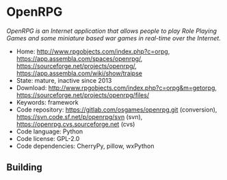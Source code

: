 # OpenRPG

_OpenRPG is an Internet application that allows people to play Role Playing Games and some miniature based war games in real-time over the Internet._

- Home: http://www.rpgobjects.com/index.php?c=orpg, https://app.assembla.com/spaces/openrpg/, https://sourceforge.net/projects/openrpg/, https://app.assembla.com/wiki/show/traipse
- State: mature, inactive since 2013
- Download: http://www.rpgobjects.com/index.php?c=orpg&m=getorpg, https://sourceforge.net/projects/openrpg/files/
- Keywords: framework
- Code repository: https://gitlab.com/osgames/openrpg.git (conversion), https://svn.code.sf.net/p/openrpg/svn (svn), https://openrpg.cvs.sourceforge.net (cvs)
- Code language: Python
- Code license: GPL-2.0
- Code dependencies: CherryPy, pillow, wxPython

## Building


